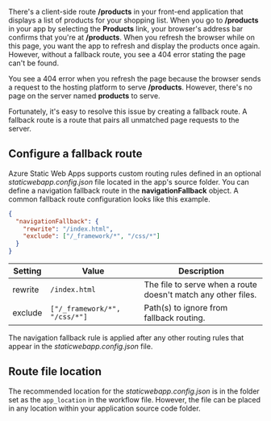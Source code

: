 There's a client-side route **/products** in your front-end application that displays a list of products for your shopping list. When you go to **/products** in your app by selecting the **Products** link, your browser's address bar confirms that you're at **/products**. When you refresh the browser while on this page, you want the app to refresh and display the products once again. However, without a fallback route, you see a 404 error stating the page can't be found.

You see a 404 error when you refresh the page because the browser sends a request to the hosting platform to serve **/products**. However, there's no page on the server named **products** to serve.

Fortunately, it's easy to resolve this issue by creating a fallback route. A fallback route is a route that pairs all unmatched page requests to the server.

## Configure a fallback route

Azure Static Web Apps supports custom routing rules defined in an optional *staticwebapp.config.json* file located in the app's source folder. You can define a navigation fallback route in the **navigationFallback** object. A common fallback route configuration looks like this example.

```json
{
  "navigationFallback": {
    "rewrite": "/index.html",
    "exclude": ["/_framework/*", "/css/*"]
  }
}
```

| Setting | Value                       | Description                                                  |
| ------- | --------------------------- | ------------------------------------------------------------ |
| rewrite | `/index.html`                  | The file to serve when a route doesn't match any other files. |
| exclude | `["/_framework/*", "/css/*"]` | Path(s) to ignore from fallback routing.                     |

The navigation fallback rule is applied after any other routing rules that appear in the *staticwebapp.config.json* file.

## Route file location

The recommended location for the *staticwebapp.config.json* is in the folder set as the `app_location` in the workflow file. However, the file can be placed in any location within your application source code folder.
